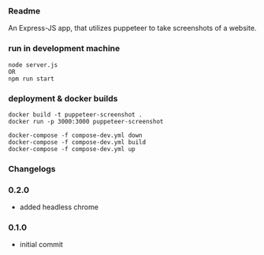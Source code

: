 
### Readme

An Express-JS app, that utilizes puppeteer to take screenshots of a website.

### run in development machine

```
node server.js 
OR
npm run start
```

### deployment & docker builds

``` 
docker build -t puppeteer-screenshot .
docker run -p 3000:3000 puppeteer-screenshot

docker-compose -f compose-dev.yml down
docker-compose -f compose-dev.yml build
docker-compose -f compose-dev.yml up
```

### Changelogs

### 0.2.0

* added headless chrome

### 0.1.0

* initial commit